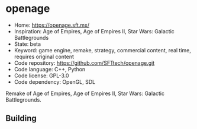 # openage

- Home: https://openage.sft.mx/
- Inspiration: Age of Empires, Age of Empires II, Star Wars: Galactic Battlegrounds
- State: beta
- Keyword: game engine, remake, strategy, commercial content, real time, requires original content
- Code repository: https://github.com/SFTtech/openage.git
- Code language: C++, Python
- Code license: GPL-3.0
- Code dependency: OpenGL, SDL

Remake of Age of Empires, Age of Empires II, Star Wars: Galactic Battlegrounds.

## Building
